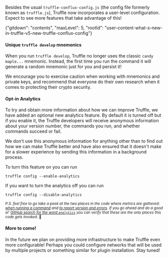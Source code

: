 Besides the usual `truffle-conflux-config.js` (the config file formerly known as
`truffle.js`), Truffle now incorporates a user-level configuration. Expect to
see more features that take advantage of this!

{"gitdown": "contents", "maxLevel": 5, "rootId": "user-content-what-s-new-in-truffle-v5-new-truffle-conflux-config"}

#### Unique `truffle develop` mnemonics
When you run `truffle develop`, Truffle no longer uses the classic `candy maple...` mnemonic.  Instead, the first time you run the command it will generate a random mnemonic just for you and persist it!

We encourage you to exercise caution when working with mnemonics and private keys, and recommend that everyone do their own research when it comes to protecting their crypto security.

#### Opt-in Analytics
To try and obtain more information about how we can improve Truffle, we have added an optional new analytics feature.  By default it is turned off but if you enable it, the Truffle developers will receive anonymous information about your version number, the commands you run, and whether commands succeed or fail.

We don't use this anonymous information for anything other than to find out how we can make Truffle better and have also ensured that it doesn't make for a slower experience by sending this information in a background process.

To turn this feature on you can run
```shell
truffle config --enable-analytics
```

If you want to turn the analytics off you can run
```shell
truffle config --disable-analytics
```

<small>_P.S. feel free to go take a peek at the two places in the code where metrics are gathered: [when running a command](https://github.com/trufflesuite/truffle/blob/next/packages/truffle-conflux-core/lib/command.js#L114-L118) and [to report version and errors](https://github.com/trufflesuite/truffle/blob/next/packages/truffle-conflux-core/cli.js). If you go ahead and do a good ol' [GitHub search for the word `analytics`](https://github.com/search?q=analytics+repo%3Atrufflesuite%2Ftruffle&type=Code) you can verify that these are the only places this code gets invoked._ :tada:</small>

#### More to come!
In the future we plan on providing more infrastructure to make Truffle even more configurable!  Perhaps you could configure networks that will be used by multiple projects or something similar for plugin installation.  Stay tuned!
